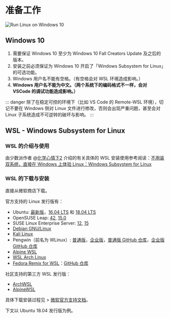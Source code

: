 # 准备工作 <BlueBadge text="重构中" vertical="top"/>

![Run Linux on Windows 10](https://i.loli.net/2018/10/01/5bb1d3f780d16.jpg)

## Windows 10

1. 需要保证 Windows 10 至少为 Windows 10 Fall Creators Update 及之后的版本。
2. 安装之前必须保证为 Windows 10 开启了「Windows Subsystem for Linux」的可选功能。
3. Windows 用户名不能有空格。（有空格会对 WSL 环境造成影响。）
4. **Windows 用户名不能为中文。（两个系统下的编码格式不一样，会对 VSCode 的调试功能造成影响。）**

::: danger
除了在稳定可控的环境下（比如 VS Code 的 Remote-WSL 环境），切记不要在 Windows 侧对 Linux 文件进行修改，否则会出现严重问题，甚至会对 Linux 子系统造成不可逆转的破坏与影响。
:::

## WSL - Windows Subsystem for Linux

### WSL 的介绍与使用

由少数派作者 @[化学心情下2](https://sspai.com/user/78/posts) 介绍的有关具体的 WSL 安装使用参考阅读：[不用装双系统，直接在 Windows 上体验 Linux：Windows Subsystem for Linux](https://sspai.com/post/43813)

### WSL 的下载与安装

直接从微软商店下载。

官方支持的 Linux 发行版有：

- Ubuntu: [最新版](https://www.microsoft.com/store/productId/9NBLGGH4MSV6)，[16.04 LTS](https://www.microsoft.com/store/productId/9PJN388HP8C9) 和 [18.04 LTS](https://www.microsoft.com/store/productId/9N9TNGVNDL3Q)
- OpenSUSE Leap: [42](https://www.microsoft.com/store/productId/9NJVJTS82TJX), [15.0](https://www.microsoft.com/store/productId/9N1TB6FPVJ8C)
- SUSE Linux Enterprise Server: [12](https://www.microsoft.com/store/productId/9P32MWBH6CNS), [15](https://www.microsoft.com/store/productId/9PMW35D7FNLX)
- [Debian GNU/Linux](https://www.microsoft.com/store/productId/9MSVKQC78PK6)
- [Kali Linux](https://www.microsoft.com/store/productId/9PKR34TNCV07)
- Pengwin（前名为 WLinux）: [普通版](https://www.microsoft.com/store/productId/9NV1GV1PXZ6P)，[企业版](https://www.microsoft.com/store/productId/9N8LP0X93VCP)，[普通版 GitHub 仓库](https://github.com/WhitewaterFoundry/Pengwin)，[企业版 GitHub 仓库](https://github.com/WhitewaterFoundry/Pengwin-Enterprise)
- [Alpine WSL](https://www.microsoft.com/store/productId/9P804CRF0395)
- [WSL Arch Linux](https://www.microsoft.com/zh-cn/p/wsl-arch-linux/9p2s3qr49vnn) <Badge text="new"/>
- [Fedora Remix for WSL](https://www.microsoft.com/en-us/p/fedora-remix-for-wsl/9n6gdm4k2hnc)：[GitHub 仓库](https://github.com/WhitewaterFoundry/Fedora-Remix-for-WSL)

社区支持的第三方 WSL 发行版：
- [ArchWSL](https://github.com/yuk7/ArchWSL)
- [AlpineWSL](https://github.com/yuk7/AlpineWSL)

具体下载安装过程见 > [微软官方支持文档](https://docs.microsoft.com/zh-cn/windows/wsl/install-win10)。

下文以 Ubuntu 18.04 发行版为例。
